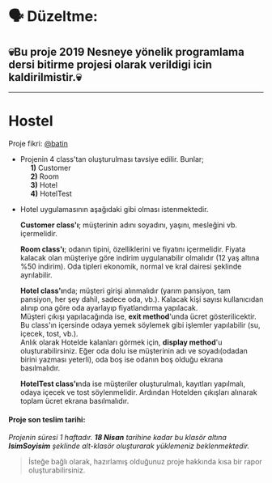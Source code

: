 # 🗣 Düzeltme:
## 💀Bu proje 2019 Nesneye yönelik programlama dersi bitirme projesi olarak verildigi icin kaldirilmistir.💀
---
# Hostel

Proje fikri: [@batin](https://github.com/batin)  

- Projenin 4 class'tan oluşturulması tavsiye edilir.
	Bunlar;  
	&nbsp;&nbsp;&nbsp;&nbsp; **1)** Customer  
	&nbsp;&nbsp;&nbsp;&nbsp; **2)** Room  
	&nbsp;&nbsp;&nbsp;&nbsp; **3)** Hotel  
	&nbsp;&nbsp;&nbsp;&nbsp; **4)** HotelTest

- Hotel uygulamasının aşağıdaki gibi olması istenmektedir.  

	**Customer class'ı**; müşterinin adını soyadını, yaşını, mesleğini vb. içermelidir.

	**Room class'ı**; odanın tipini, özelliklerini ve fiyatını içermelidir. Fiyata kalacak olan müşteriye göre indirim uygulanabilir olmalıdır (12 yaş altına %50 indirim). Oda tipleri ekonomik, normal ve kral dairesi şeklinde ayrılabilir.  

	**Hotel class'ı**nda; müşteri girişi alınmalıdır (yarım pansiyon, tam pansiyon, her şey dahil, sadece oda, vb.). Kalacak kişi sayısı kullanıcıdan alınıp ona göre oda ayarlayıp fiyatlandırma yapılacak.  
	Müşteri çıkışı yapılacağında ise, **exit method**'unda ücret gösterilicektir. Bu class'ın içersinde odaya yemek söylemek gibi işlemler yapılabilir (su, içecek, tost, vb.).  
	Anlık olarak Hotelde kalanları görmek için, **display method**'u oluşturabilirsiniz. Eğer oda dolu ise müşterinin adı ve soyadı(odadan birini yazması yeterli), oda boş ise odanın boş olduğu ekrana basılmalıdır.  

	**HotelTest class'ı**nda ise müşteriler oluşturulmalı, kayıtları yapılmalı, odaya içecek ve tost söylenmelidir. Ardından Hotelden çıkışları alınarak toplam ücret ekrana basılmalıdır.

#### Proje son teslim tarihi:

*Projenin süresi 1 haftadır. **18 Nisan** tarihine kadar bu klasör altına **IsimSoyisim** şeklinde alt-klasör oluşturarak yüklemeniz beklenmektedir.*

> İsteğe bağlı olarak, hazırlamış olduğunuz proje hakkında kısa bir rapor oluşturabilirsiniz.
